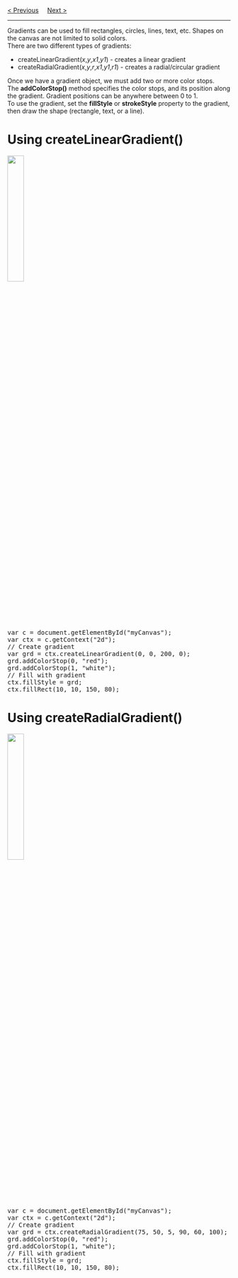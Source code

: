 <a href="/JS/Graphics/Canvas/Coords.md">&lt; Previous</a>
&nbsp;&nbsp;&nbsp;
<a href="/JS/Graphics/Canvas/Text.md">Next &gt;</a>
<hr>
Gradients can be used to fill rectangles, circles, lines, text, etc. Shapes on the canvas are not limited to solid colors.
<br>
There are two different types of gradients:
<ul>
  <li>createLinearGradient(<i>x</i>,<i>y</i>,<i>x1</i>,<i>y1</i>) - creates a linear gradient</li>
  <li>createRadialGradient(<i>x</i>,<i>y</i>,<i>r</i>,<i>x1</i>,<i>y1</i>,<i>r1</i>) - creates a radial/circular gradient</li>
</ul>
Once we have a gradient object, we must add two or more color stops.
<br>
The <b>addColorStop()</b> method specifies the color stops, and its position along the gradient. Gradient positions can be anywhere between 0 to 1.
<br>
To use the gradient, set the <b>fillStyle</b> or <b>strokeStyle</b> property to the gradient, then draw the shape (rectangle, text, or a line).
<h1>Using createLinearGradient()</h1>
<img src="https://i.imgur.com/Esm2a0N.jpg" width="27%">
<pre>
var c = document.getElementById("myCanvas");
var ctx = c.getContext("2d");
// Create gradient
var grd = ctx.createLinearGradient(0, 0, 200, 0);
grd.addColorStop(0, "red");
grd.addColorStop(1, "white");
// Fill with gradient
ctx.fillStyle = grd;
ctx.fillRect(10, 10, 150, 80);
</pre>
<h1>Using createRadialGradient()</h1>
<img src="https://i.imgur.com/Vg0hqkU.jpg" width="27%">
<pre>
var c = document.getElementById("myCanvas");
var ctx = c.getContext("2d");
// Create gradient
var grd = ctx.createRadialGradient(75, 50, 5, 90, 60, 100);
grd.addColorStop(0, "red");
grd.addColorStop(1, "white");
// Fill with gradient
ctx.fillStyle = grd;
ctx.fillRect(10, 10, 150, 80);
</pre>
